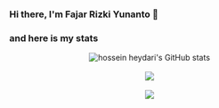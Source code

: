 ### Hi there, I'm Fajar Rizki Yunanto 👋

### and here is my stats
<p align="center">
  <img src="https://github-readme-stats.vercel.app/api?username=fajarizkiy7&show_icons=true&include_all_commits=true&theme=monokai" alt="hossein heydari's GitHub stats" /><br/><br/>
  <img src="https://github-readme-streak-stats.herokuapp.com/?user=fajarizkiy7&theme=monokai"/><br/><br/>
  <img src="https://github-readme-stats.vercel.app/api/top-langs/?username=fajarizkiy7&layout=compact&theme=monokai&langs_count=12"/><br/>
</p>

<!--
**fajarizkiy7/fajarizkiy** is a ✨ _special_ ✨ repository because its `README.md` (this file) appears on your GitHub profile.

Here are some ideas to get you started:

- 🔭 I’m currently working on ...
- 🌱 I’m currently learning ...
- 👯 I’m looking to collaborate on ...
- 🤔 I’m looking for help with ...
- 💬 Ask me about ...
- 📫 How to reach me: ...
- 😄 Pronouns: ...
- ⚡ Fun fact: ...
-->
